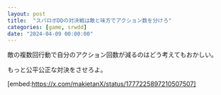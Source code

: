 ```yaml
---
layout: post
title:  "スパロボDDの対決戦は敵と味方でアクション数を分けろ"
categories: [game, srwdd]
date: "2024-04-09 00:00:00"
---
```


敵の複数回行動で自分のアクション回数が減るのはどう考えてもおかしい。

もっと公平公正な対決をさせろよ。

[embed:https://x.com/makietanX/status/1777225897210507507]